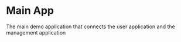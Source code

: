 # Main App
The main demo application that connects the user application and the management application 
